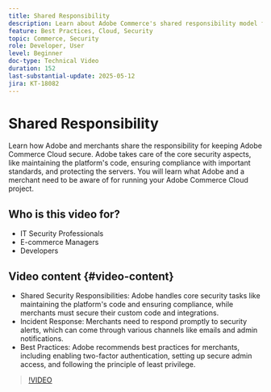 ```yaml
---
title: Shared Responsibility
description: Learn about Adobe Commerce's shared responsibility model for security and operations. Discover key roles for Adobe and merchants.
feature: Best Practices, Cloud, Security
topic: Commerce, Security
role: Developer, User
level: Beginner
doc-type: Technical Video
duration: 152
last-substantial-update: 2025-05-12
jira: KT-18082
---
```


# Shared Responsibility

Learn how Adobe and merchants share the responsibility for keeping Adobe Commerce Cloud secure. Adobe takes care of the core security aspects, like maintaining the platform's code, ensuring compliance with important standards, and protecting the servers. You will learn what Adobe and a merchant need to be aware of for running your Adobe Commerce Cloud project.

## Who is this video for?

* IT Security Professionals
* E-commerce Managers
* Developers

## Video content {#video-content}

* Shared Security Responsibilities: Adobe handles core security tasks like maintaining the platform's code and ensuring compliance, while merchants must secure their custom code and integrations.
* Incident Response: Merchants need to respond promptly to security alerts, which can come through various channels like emails and admin notifications.
* Best Practices: Adobe recommends best practices for merchants, including enabling two-factor authentication, setting up secure admin access, and following the principle of least privilege.

>[!VIDEO](https://video.tv.adobe.com/v/3458392/?learn=on&enablevpops)
